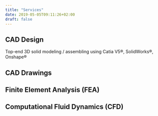 ```yaml
---
title: "Services"
date: 2019-05-05T09:11:26+02:00
draft: false
---
```


## CAD Design
Top-end 3D solid modeling / assembling using Catia V5&reg;, SolidWorks&reg;, Onshape&reg;

## CAD Drawings

## Finite Element Analysis (FEA)

## Computational Fluid Dynamics (CFD)
